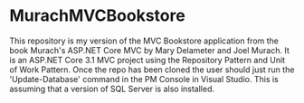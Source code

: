 # MurachMVCBookstore
This repository is my version of the MVC Bookstore application from the book Murach's ASP.NET Core MVC by Mary Delameter and Joel Murach.
It is an ASP.NET Core 3.1 MVC project using the Repository Pattern and Unit of Work Pattern. Once the repo has been cloned the user should just 
run the 'Update-Database' command in the PM Console in Visual Studio. This is assuming that a version of SQL Server is also installed.
